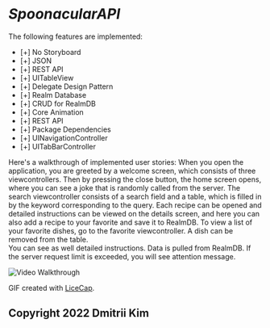# *SpoonacularAPI*

The following features are implemented:

* [+] No Storyboard
* [+] JSON 
* [+] REST API
* [+] UITableView
* [+] Delegate Design Pattern
* [+] Realm Database
* [+] CRUD for RealmDB
* [+] Core Animation
* [+] REST API
* [+] Package Dependencies
* [+] UINavigationController
* [+] UITabBarController


Here's a walkthrough of implemented user stories:
When you open the application, you are greeted by a welcome screen, which consists of three viewcontrollers. 
Then by pressing the close button, the home screen opens, where you can see a joke that is randomly called 
from the server.  The search viewcontroller consists of a search field and a table, which is filled in by 
the keyword corresponding to the query.  Each recipe can be opened and detailed instructions can be viewed 
on the details screen, and here you can also add a recipe to your favorite and save it to RealmDB.  To view 
a list of your favorite dishes, go to the favorite viewcontroller.  A dish can be removed from the table.  
You can see as well detailed instructions.  Data is pulled from RealmDB.  If the server request limit is 
exceeded, you will see attention message.

<img src='https://github.com/MityaKimchanskii/SpoonacularAPI/blob/main/SpoonacularAPI.gif' title='Video Walkthrough' width='' alt='Video Walkthrough' />

GIF created with [LiceCap](http://www.cockos.com/licecap/).


## Copyright 2022 Dmitrii Kim

    
  
    


